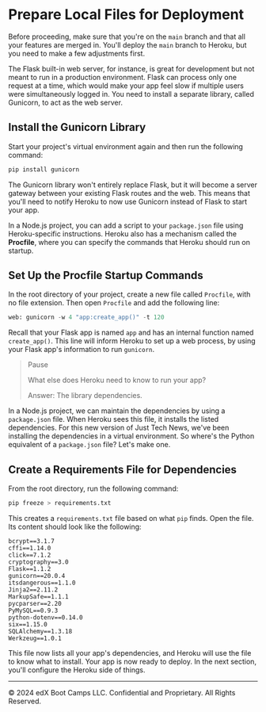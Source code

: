 # Prepare Local Files for Deployment

Before proceeding, make sure that you're on the `main` branch and that all your features are merged in. You'll deploy the `main` branch to Heroku, but you need to make a few adjustments first.

The Flask built-in web server, for instance, is great for development but not meant to run in a production environment. Flask can process only one request at a time, which would make your app feel slow if multiple users were simultaneously logged in. You need to install a separate library, called Gunicorn, to act as the web server.

## Install the Gunicorn Library

Start your project's virtual environment again and then run the following command:

```python
pip install gunicorn
```

The Gunicorn library won't entirely replace Flask, but it will become a server gateway between your existing Flask routes and the web. This means that you'll need to notify Heroku to now use Gunicorn instead of Flask to start your app.

In a Node.js project, you can add a script to your `package.json` file using Heroku-specific instructions. Heroku also has a mechanism called the **Procfile**, where you can specify the commands that Heroku should run on startup.

## Set Up the Procfile Startup Commands

In the root directory of your project, create a new file called `Procfile`, with no file extension. Then open `Procfile` and add the following line:

```python
web: gunicorn -w 4 "app:create_app()" -t 120
```

Recall that your Flask app is named `app` and has an internal function named `create_app()`. This line will inform Heroku to set up a web process, by using your Flask app's information to run `gunicorn`.

> Pause
>
> What else does Heroku need to know to run your app?
>
> Answer: The library dependencies.

In a Node.js project, we can maintain the dependencies by using a `package.json` file. When Heroku sees this file, it installs the listed dependencies. For this new version of Just Tech News, we've been installing the dependencies in a virtual environment. So where's the Python equivalent of a `package.json` file? Let's make one.

## Create a Requirements File for Dependencies

From the root directory, run the following command:

```python
pip freeze > requirements.txt
```

This creates a `requirements.txt` file based on what `pip` finds. Open the file. Its content should look like the following:

```console
bcrypt==3.1.7
cffi==1.14.0
click==7.1.2
cryptography==3.0
Flask==1.1.2
gunicorn==20.0.4
itsdangerous==1.1.0
Jinja2==2.11.2
MarkupSafe==1.1.1
pycparser==2.20
PyMySQL==0.9.3
python-dotenv==0.14.0
six==1.15.0
SQLAlchemy==1.3.18
Werkzeug==1.0.1
```

This file now lists all your app's dependencies, and Heroku will use the file to know what to install. Your app is now ready to deploy. In the next section, you'll configure the Heroku side of things.

---
© 2024 edX Boot Camps LLC. Confidential and Proprietary. All Rights Reserved.
